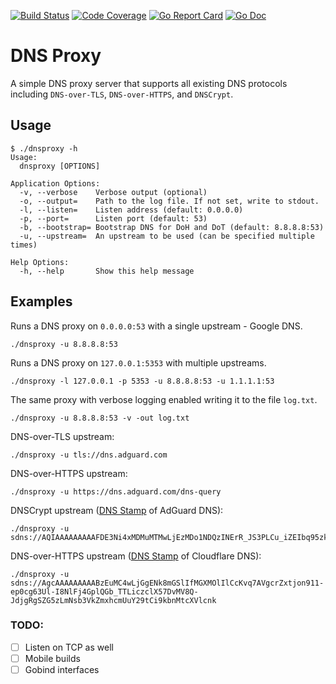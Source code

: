 [![Build Status](https://travis-ci.org/AdguardTeam/dnsproxy.svg?branch=master)](https://travis-ci.org/AdguardTeam/dnsproxy)
[![Code Coverage](https://img.shields.io/codecov/c/github/AdguardTeam/dnsproxy/master.svg)](https://codecov.io/github/AdguardTeam/dnsproxy?branch=master)
[![Go Report Card](https://goreportcard.com/badge/github.com/AdguardTeam/dnsproxy)](https://goreportcard.com/report/AdguardTeam/dnsproxy)
[![Go Doc](https://godoc.org/github.com/AdguardTeam/dnsproxy?status.svg)](https://godoc.org/github.com/AdguardTeam/dnsproxy)

# DNS Proxy

A simple DNS proxy server that supports all existing DNS protocols including `DNS-over-TLS`, `DNS-over-HTTPS`, and `DNSCrypt`.

## Usage

```
$ ./dnsproxy -h
Usage:
  dnsproxy [OPTIONS]

Application Options:
  -v, --verbose    Verbose output (optional)
  -o, --output=    Path to the log file. If not set, write to stdout.
  -l, --listen=    Listen address (default: 0.0.0.0)
  -p, --port=      Listen port (default: 53)
  -b, --bootstrap= Bootstrap DNS for DoH and DoT (default: 8.8.8.8:53)
  -u, --upstream=  An upstream to be used (can be specified multiple times)

Help Options:
  -h, --help       Show this help message
```

## Examples

Runs a DNS proxy on `0.0.0.0:53` with a single upstream - Google DNS.
```
./dnsproxy -u 8.8.8.8:53
```

Runs a DNS proxy on `127.0.0.1:5353` with multiple upstreams.
```
./dnsproxy -l 127.0.0.1 -p 5353 -u 8.8.8.8:53 -u 1.1.1.1:53
```

The same proxy with verbose logging enabled writing it to the file `log.txt`. 
```
./dnsproxy -u 8.8.8.8:53 -v -out log.txt
```

DNS-over-TLS upstream:
```
./dnsproxy -u tls://dns.adguard.com
```

DNS-over-HTTPS upstream:
```
./dnsproxy -u https://dns.adguard.com/dns-query
```

DNSCrypt upstream ([DNS Stamp](https://dnscrypt.info/stamps) of AdGuard DNS):
```
./dnsproxy -u sdns://AQIAAAAAAAAAFDE3Ni4xMDMuMTMwLjEzMDo1NDQzINErR_JS3PLCu_iZEIbq95zkSV2LFsigxDIuUso_OQhzIjIuZG5zY3J5cHQuZGVmYXVsdC5uczEuYWRndWFyZC5jb20
```

DNS-over-HTTPS upstream ([DNS Stamp](https://dnscrypt.info/stamps) of Cloudflare DNS):
```
./dnsproxy -u sdns://AgcAAAAAAAAABzEuMC4wLjGgENk8mGSlIfMGXMOlIlCcKvq7AVgcrZxtjon911-ep0cg63Ul-I8NlFj4GplQGb_TTLiczclX57DvMV8Q-JdjgRgSZG5zLmNsb3VkZmxhcmUuY29tCi9kbnMtcXVlcnk
```

### TODO:

* [ ] Listen on TCP as well
* [ ] Mobile builds
* [ ] Gobind interfaces